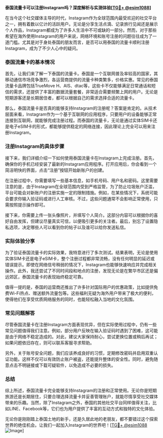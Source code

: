 **泰国流量卡可以注册Instagram吗？深度解析与实测体验[[TG💪+ @esim1088](https://t.me/s/esim1088)]**

在当今这个社交媒体主导的时代，Instagram作为全球范围内最受欢迎的社交平台之一，拥有着数以亿计的活跃用户。无论是分享生活点滴、记录旅行见闻还是展示个人作品，Instagram都成为了许多人生活中不可或缺的一部分。然而，对于那些希望在海外使用Instagram的用户来说，网络环境和账号注册的问题往往成为了一道门槛。尤其是对于身处泰国的朋友而言，是否可以用泰国的流量卡顺利注册Instagram，成为了不少人心中的疑问。

### 泰国流量卡的基本情况

首先，让我们来了解一下泰国的流量卡。泰国是一个互联网普及率较高的国家，其移动通信市场竞争激烈，各运营商提供的流量卡种类繁多，价格实惠。常见的泰国流量卡品牌包括TrueMove H、AIS、dtac等，这些卡不仅能够满足日常通话和短信的需求，还提供了丰富的数据流量套餐，非常适合需要频繁上网的用户。无论是短期游客还是长期居住者，都可以根据自己的需求选择合适的流量卡。

那么，泰国流量卡是否真的能够支持Instagram的注册呢？答案是肯定的。从技术层面来看，Instagram作为一个基于互联网的应用程序，只要用户的设备能够正常连接到互联网，就能够完成注册过程。而泰国的流量卡，无论是通过实体SIM卡还是电子eSIM卡的形式，都能够提供稳定的网络连接，因此理论上完全可以用来注册Instagram。

### 注册Instagram的具体步骤

接下来，我们详细介绍一下如何使用泰国流量卡在Instagram上完成注册。首先，确保你的手机已经安装了最新的Instagram应用程序。打开应用后，你会看到一个简洁明快的界面，点击“注册”按钮开始新账户的创建。

在注册过程中，你需要填写一些基本信息，如手机号码、用户名和密码。这里需要注意的是，由于Instagram在全球范围内受到严格监管，为了防止垃圾账户泛滥，平台可能会对新账户的注册实施一定的限制措施。例如，在某些情况下，系统可能会要求你输入验证码或进行人工审核。不过，这些问题通常不会影响正常使用，只需按照提示操作即可。

接下来，你需要上传一张头像照片，并填写个人简介。这部分内容可以根据你的喜好自由发挥，但建议尽量真实可信，以便吸引更多的关注者。最后，别忘了设置隐私选项，决定哪些人可以看到你的帖子以及谁可以给你发送私信。

### 实际体验分享

为了验证泰国流量卡的实际效果，我特意进行了多次测试。结果表明，无论是使用实体SIM卡还是电子eSIM卡，整个注册过程都非常流畅，没有任何明显的延迟或错误提示。即使在网络信号稍弱的情况下，Instagram也能够快速响应并完成相关操作。此外，我还尝试了不同时间段和地点的注册，发现无论是在繁华市区还是偏远郊区，泰国流量卡的表现始终稳定可靠。

值得一提的是，泰国的运营商还推出了许多针对国际用户的优惠政策，比如提供免费Wi-Fi热点、赠送额外流量包等。这些福利无疑为海外用户带来了极大的便利，使得他们在享受优质网络服务的同时，也能轻松融入当地的文化氛围。

### 常见问题解答

尽管泰国流量卡在注册Instagram方面表现优异，但在实际使用过程中，仍有一些常见问题值得我们注意。例如，部分用户反映在输入验证码时遇到了困难，这可能是由于网络不稳定造成的。对此，建议大家保持耐心，尝试更换位置或稍后再试；如果问题依旧存在，则可以联系客服寻求帮助。

另外，关于账号安全问题，我们应该养成良好的习惯，定期修改密码并启用双重认证功能。这样不仅可以有效防止账户被盗，还能提升整体的安全性。同时，避免随意点击不明链接或下载可疑软件，以免造成不必要的损失。

### 总结

综上所述，泰国流量卡完全能够支持Instagram的注册和正常使用。无论你是短期旅游还是长期居住，只要合理选择流量卡并妥善管理账户，就能尽情享受社交媒体带来的乐趣。当然，除了Instagram之外，泰国的其他社交平台同样值得关注，比如LINE、Facebook等，它们也为用户提供了丰富的互动方式和独特的文化体验。

无论你是刚刚踏上泰国土地的新手，还是久居此地的老朋友，都不要错过这个探索世界的绝佳机会。让我们一起加入Instagram的世界吧！[[TG💪+ @esim1088](https://t.me/s/esim1088) ![Image](https://i.postimg.cc/4NQfJmqS/Snipaste-2025-05-13-00-14-12.png)]